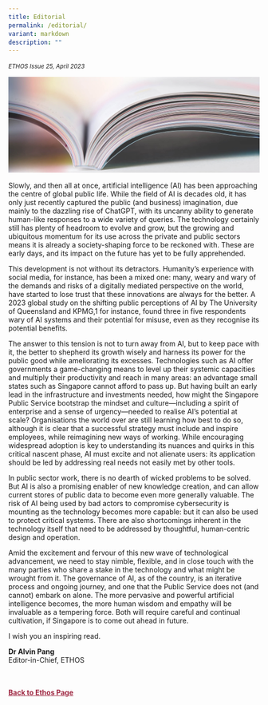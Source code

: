 ```yaml
---
title: Editorial
permalink: /editorial/
variant: markdown
description: ""
---
```

<style>


	
.back a
{
	color: #9f2943;
	font-weight: bold;
}

#banner img
{
	width:100%;
}
	
.author
{
border-bottom: 1px solid black;
margin-top:40px;
padding-bottom:30px;
border-top: 1px solid black;	

}	
	
</style>
<em><small>ETHOS Issue 25, April 2023</small></em>
<div class="background-image">
<img src="/images/Landing_Banner_Images/knowledge_editorial_banner_01.jpg">
</div>

<p>Slowly, and then all at once, artificial intelligence (AI) has been approaching the centre of global public life. While the field of AI is decades old, it has only just recently captured the public (and business) imagination, due mainly to the dazzling rise of ChatGPT, with its uncanny ability to generate human-like responses to a wide variety of queries. The technology certainly still has plenty of headroom to evolve and grow, but the growing and ubiquitous momentum for its use across the private and public sectors
means it is already a society-shaping force to be reckoned with. These are
early days, and its impact on the future has yet to be fully apprehended.</p>

<p>This development is not without its detractors. Humanity’s experience with
social media, for instance, has been a mixed one: many, weary and wary of
the demands and risks of a digitally mediated perspective on the world,
have started to lose trust that these innovations are always for the better.
A 2023 global study on the shifting public perceptions of AI by The University of Queensland and KPMG,1 for instance, found three in five respondents wary of AI systems and their potential for misuse, even as they recognise its potential benefits.</p>

<p>The answer to this tension is not to turn away from AI, but to keep pace with it, the better to shepherd its growth wisely and harness its power for the public good while ameliorating its excesses. Technologies such as AI offer governments a game-changing means to level up their systemic capacities and multiply their productivity and reach in many areas: an advantage small states such as Singapore cannot afford to pass up. But having built an early lead in the infrastructure and investments needed, how might the Singapore Public Service bootstrap the mindset and culture—including a spirit of enterprise and a sense of urgency—needed to realise AI’s potential at scale? Organisations the world over are still learning how best to do so, although it is clear that a successful strategy must include and inspire employees, while reimagining new ways of working. While encouraging widespread adoption is key to understanding its nuances and quirks in this critical nascent phase, AI must excite and not alienate users: its application should be led by addressing real needs not easily met by other tools.</p>	
	
<p>In public sector work, there is no dearth of wicked problems to be solved.
But AI is also a promising enabler of new knowledge creation, and can
allow current stores of public data to become even more generally valuable. The risk of AI being used by bad actors to compromise cybersecurity is
mounting as the technology becomes more capable: but it can also be used
to protect critical systems. There are also shortcomings inherent in the technology itself that need to be addressed by thoughtful, human-centric
design and operation.</p>
	
<p>Amid the excitement and fervour of this new wave of technological advancement, we need to stay nimble, flexible, and in close touch with the many parties who share a stake in the technology and what might be wrought from it. The governance of AI, as of the country, is an iterative process and ongoing journey, and one that the Public Service does not (and cannot) embark on alone. The more pervasive and powerful artificial intelligence becomes, the more human
wisdom and empathy will be invaluable as a tempering force. Both will require careful and continual cultivation, if Singapore is to come out ahead in future.</p>

<p>I wish you an inspiring read.</p>


<b>Dr Alvin Pang</b><br>
Editor-in-Chief, ETHOS
	

	
<br>
<br>	
<div class="back">
<a href="/ethos/">Back to Ethos Page</a>	
</div>